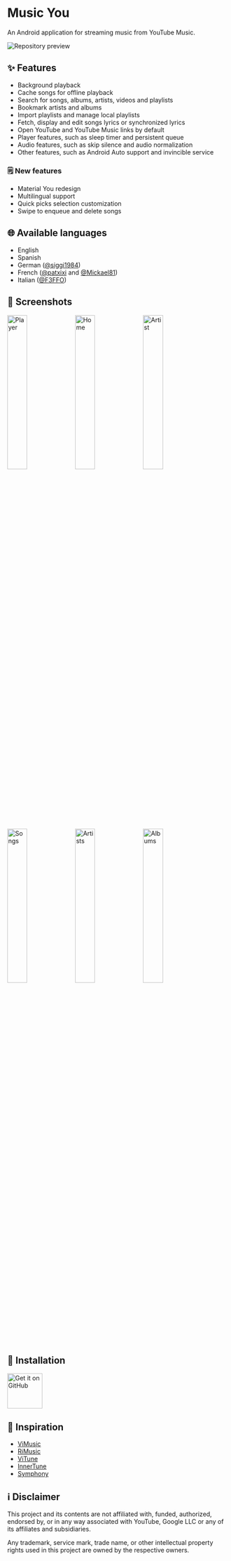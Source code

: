 # Music You

An Android application for streaming music from YouTube Music.

![Repository preview](./screenshots/repository_preview.jpg)

## ✨ Features

- Background playback
- Cache songs for offline playback
- Search for songs, albums, artists, videos and playlists
- Bookmark artists and albums
- Import playlists and manage local playlists
- Fetch, display and edit songs lyrics or synchronized lyrics
- Open YouTube and YouTube Music links by default
- Player features, such as sleep timer and persistent queue
- Audio features, such as skip silence and audio normalization
- Other features, such as Android Auto support and invincible service

### 🗒️ New features

- Material You redesign
- Multilingual support
- Quick picks selection customization
- Swipe to enqueue and delete songs

## 🌐 Available languages

- English
- Spanish
- German ([@siggi1984](https://github.com/siggi1984))
- French ([@patxixi](https://github.com/patxixi) and [@Mickael81](https://github.com/Mickael81))
- Italian ([@F3FFO](https://github.com/F3FFO))

## 📸 Screenshots

<div>
    <img src="./screenshots/screenshot_player.png" alt="Player" style="width: 30%;">
    <img src="./screenshots/screenshot_home.png" alt="Home" style="width: 30%;">
    <img src="./screenshots/screenshot_artist.png" alt="Artist" style="width: 30%;">
    <img src="./screenshots/screenshot_songs.png" alt="Songs" style="width: 30%;">
    <img src="./screenshots/screenshot_artists.png" alt="Artists" style="width: 30%;">
    <img src="./screenshots/screenshot_albums.png" alt="Albums" style="width: 30%;">
</div>

## 📲 Installation

[<img src="https://github.com/machiav3lli/oandbackupx/blob/034b226cea5c1b30eb4f6a6f313e4dadcbb0ece4/badge_github.png"
alt="Get it on GitHub"
height="80">](https://github.com/DanielSevillano/music-you/releases/latest)

## 🌟 Inspiration

- [ViMusic](https://github.com/vfsfitvnm/ViMusic)
- [RiMusic](https://github.com/fast4x/RiMusic)
- [ViTune](https://github.com/25huizengek1/ViTune)
- [InnerTune](https://github.com/z-huang/InnerTune)
- [Symphony](https://github.com/zyrouge/symphony)

## ℹ️ Disclaimer

This project and its contents are not affiliated with, funded, authorized, endorsed by, or in any
way associated with YouTube, Google LLC or any of its affiliates and subsidiaries.

Any trademark, service mark, trade name, or other intellectual property rights used in this project
are owned by the respective owners.